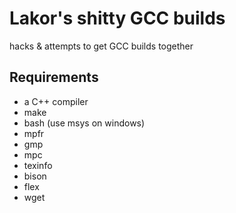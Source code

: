 # Lakor's shitty GCC builds
hacks & attempts to get GCC builds together

## Requirements
- a C++ compiler
- make
- bash (use msys on windows)
- mpfr
- gmp
- mpc
- texinfo
- bison
- flex
- wget
